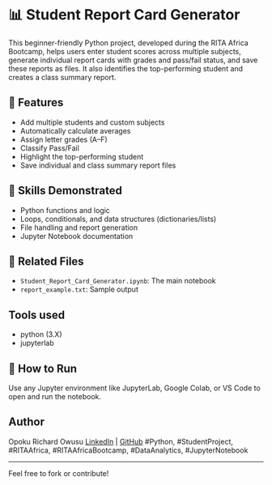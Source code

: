 # 📊 Student Report Card Generator

This beginner-friendly Python project, developed during the RITA Africa Bootcamp, helps users enter 
student scores across multiple subjects, generate individual report cards with grades and pass/fail 
status, and save these reports as files. It also identifies the top-performing student and creates a class 
summary report. 

## 🧰 Features
- Add multiple students and custom subjects
- Automatically calculate averages
- Assign letter grades (A–F)
- Classify Pass/Fail
- Highlight the top-performing student
- Save individual and class summary report files

## 🧠 Skills Demonstrated
- Python functions and logic
- Loops, conditionals, and data structures (dictionaries/lists)
- File handling and report generation
- Jupyter Notebook documentation

## 📎 Related Files
- `Student_Report_Card_Generator.ipynb`: The main notebook
- `report_example.txt`: Sample output 
## Tools used
- python (3.X)
- jupyterlab

## 🚀 How to Run
Use any Jupyter environment like JupyterLab, Google Colab, or VS Code to open and run the notebook.

## Author
Opoku Richard Owusu
[LinkedIn](https://www.linkedin.com/in/opoku-richard-owusu-b98789193) | [GitHub](https://github.com/owusu-richard)
#Python, #StudentProject, #RITAAfrica, #RITAAfricaBootcamp, #DataAnalytics, #JupyterNotebook

---

Feel free to fork or contribute!
